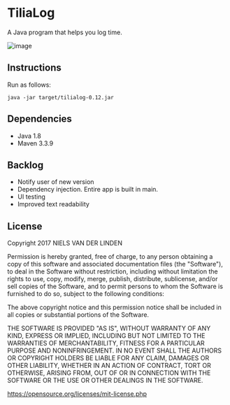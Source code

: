 # TiliaLog

A Java program that helps you log time.

![image](https://s27.postimg.org/5qz87modf/tilialog_0_10_reduced.png)

## Instructions

Run as follows:

    java -jar target/tilialog-0.12.jar

## Dependencies

* Java 1.8
* Maven 3.3.9

## Backlog

* Notify user of new version
* Dependency injection. Entire app is built in main.
* UI testing
* Improved text readability

## License

Copyright 2017 NIELS VAN DER LINDEN

Permission is hereby granted, free of charge, to any person obtaining a copy of this software and associated documentation files (the "Software"), to deal in the Software without restriction, including without limitation the rights to use, copy, modify, merge, publish, distribute, sublicense, and/or sell copies of the Software, and to permit persons to whom the Software is furnished to do so, subject to the following conditions:

The above copyright notice and this permission notice shall be included in all copies or substantial portions of the Software.

THE SOFTWARE IS PROVIDED "AS IS", WITHOUT WARRANTY OF ANY KIND, EXPRESS OR IMPLIED, INCLUDING BUT NOT LIMITED TO THE WARRANTIES OF MERCHANTABILITY, FITNESS FOR A PARTICULAR PURPOSE AND NONINFRINGEMENT. IN NO EVENT SHALL THE AUTHORS OR COPYRIGHT HOLDERS BE LIABLE FOR ANY CLAIM, DAMAGES OR OTHER LIABILITY, WHETHER IN AN ACTION OF CONTRACT, TORT OR OTHERWISE, ARISING FROM, OUT OF OR IN CONNECTION WITH THE SOFTWARE OR THE USE OR OTHER DEALINGS IN THE SOFTWARE.

https://opensource.org/licenses/mit-license.php
